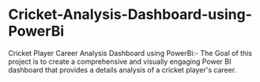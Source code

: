 # Cricket-Analysis-Dashboard-using-PowerBi
Cricket Player Career Analysis Dashboard using PowerBi:- The Goal of this project is to create a comprehensive and visually engaging Power BI dashboard that provides a details analysis of a cricket player's career.
